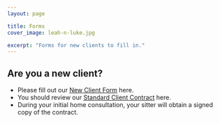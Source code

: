 ```yaml
---
layout: page

title: Forms
cover_image: leah-n-luke.jpg

excerpt: "Forms for new clients to fill in."
---
```

## Are you a new client?

* Please fill out our [New Client Form](http://form.catsitvancouver.com) here.
* You should review our [Standard Client Contract](http://contract.catsitvancouver.com) here.
* During your initial home consultation, your sitter will obtain a signed copy of the contract.
